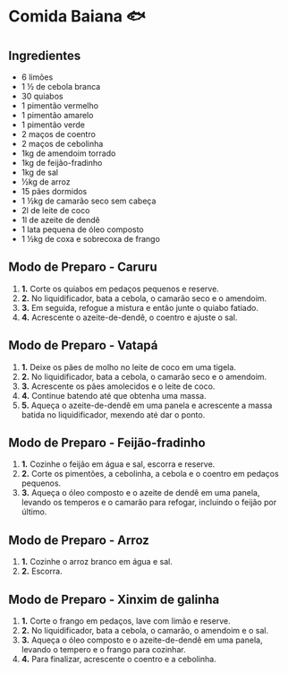 # Comida Baiana :fish:

## Ingredientes

- 6 limões
- 1 ½ de cebola branca
- 30 quiabos
- 1 pimentão vermelho
- 1 pimentão amarelo
- 1 pimentão verde
- 2 maços de coentro
- 2 maços de cebolinha
- 1kg de amendoim torrado
- 1kg de feijão-fradinho
- 1kg de sal
- ½kg de arroz
- 15 pães dormidos
- 1 ½kg de camarão seco sem cabeça
- 2l de leite de coco
- 1l de azeite de dendê
- 1 lata pequena de óleo composto
- 1 ½kg de coxa e sobrecoxa de frango

## Modo de Preparo - Caruru

1. **1.** Corte os quiabos em pedaços pequenos e reserve.
2. **2.** No liquidificador, bata a cebola, o camarão seco e o amendoim.
3. **3.** Em seguida, refogue a mistura e então junte o quiabo fatiado.
4. **4.** Acrescente o azeite-de-dendê, o coentro e ajuste o sal.

## Modo de Preparo - Vatapá

1. **1.** Deixe os pães de molho no leite de coco em uma tigela.
2. **2.** No liquidificador, bata a cebola, o camarão seco e o amendoim.
3. **3.** Acrescente os pães amolecidos e o leite de coco.
4. **4.** Continue batendo até que obtenha uma massa.
5. **5.** Aqueça o azeite-de-dendê em uma panela e acrescente a massa batida no liquidificador, mexendo até dar o ponto.

## Modo de Preparo - Feijão-fradinho

1. **1.** Cozinhe o feijão em água e sal, escorra e reserve.
2. **2.** Corte os pimentões, a cebolinha, a cebola e o coentro em pedaços pequenos.
3. **3.** Aqueça o óleo composto e o azeite de dendê em uma panela, levando os temperos e o camarão para refogar, incluindo o feijão por último.

## Modo de Preparo - Arroz

1. **1.** Cozinhe o arroz branco em água e sal.
2. **2.** Escorra.

## Modo de Preparo - Xinxim de galinha

1. **1.** Corte o frango em pedaços, lave com limão e reserve.
2. **2.** No liquidificador, bata a cebola, o camarão, o amendoim e o sal.
3. **3.** Aqueça o óleo composto e o azeite-de-dendê em uma panela, levando o tempero e o frango para cozinhar.
4. **4.** Para finalizar, acrescente o coentro e a cebolinha.


